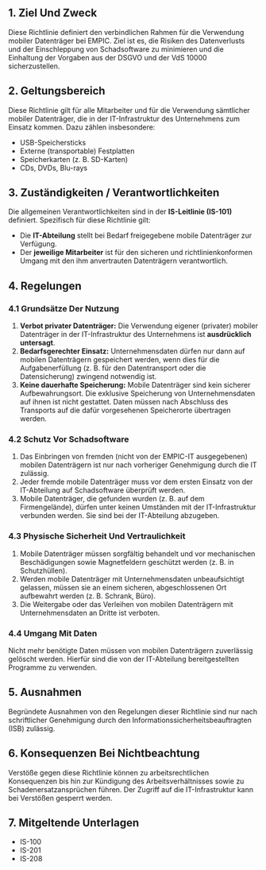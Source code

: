 ## **1. Ziel Und Zweck**

Diese Richtlinie definiert den verbindlichen Rahmen für die Verwendung mobiler Datenträger bei EMPIC. Ziel ist es, die Risiken des Datenverlusts und der Einschleppung von Schadsoftware zu minimieren und die Einhaltung der Vorgaben aus der DSGVO und der VdS 10000 sicherzustellen.

## **2. Geltungsbereich**

Diese Richtlinie gilt für alle Mitarbeiter und für die Verwendung sämtlicher mobiler Datenträger, die in der IT-Infrastruktur des Unternehmens zum Einsatz kommen. Dazu zählen insbesondere:

- USB-Speichersticks    
- Externe (transportable) Festplatten
- Speicherkarten (z. B. SD-Karten)
- CDs, DVDs, Blu-rays

## **3. Zuständigkeiten / Verantwortlichkeiten**

Die allgemeinen Verantwortlichkeiten sind in der **IS-Leitlinie (IS-101)** definiert. Spezifisch für diese Richtlinie gilt:

- Die **IT-Abteilung** stellt bei Bedarf freigegebene mobile Datenträger zur Verfügung.
- Der **jeweilige Mitarbeiter** ist für den sicheren und richtlinienkonformen Umgang mit den ihm anvertrauten Datenträgern verantwortlich.

## **4. Regelungen**

### **4.1 Grundsätze Der Nutzung**

1. **Verbot privater Datenträger:** Die Verwendung eigener (privater) mobiler Datenträger in der IT-Infrastruktur des Unternehmens ist **ausdrücklich untersagt**.
2. **Bedarfsgerechter Einsatz:** Unternehmensdaten dürfen nur dann auf mobilen Datenträgern gespeichert werden, wenn dies für die Aufgabenerfüllung (z. B. für den Datentransport oder die Datensicherung) zwingend notwendig ist.
3. **Keine dauerhafte Speicherung:** Mobile Datenträger sind kein sicherer Aufbewahrungsort. Die exklusive Speicherung von Unternehmensdaten auf ihnen ist nicht gestattet. Daten müssen nach Abschluss des Transports auf die dafür vorgesehenen Speicherorte übertragen werden.

### **4.2 Schutz Vor Schadsoftware**

1. Das Einbringen von fremden (nicht von der EMPIC-IT ausgegebenen) mobilen Datenträgern ist nur nach vorheriger Genehmigung durch die IT zulässig.
2. Jeder fremde mobile Datenträger muss vor dem ersten Einsatz von der IT-Abteilung auf Schadsoftware überprüft werden.
3. Mobile Datenträger, die gefunden wurden (z. B. auf dem Firmengelände), dürfen unter keinen Umständen mit der IT-Infrastruktur verbunden werden. Sie sind bei der IT-Abteilung abzugeben.

### **4.3 Physische Sicherheit Und Vertraulichkeit**

1. Mobile Datenträger müssen sorgfältig behandelt und vor mechanischen Beschädigungen sowie Magnetfeldern geschützt werden (z. B. in Schutzhüllen).
2. Werden mobile Datenträger mit Unternehmensdaten unbeaufsichtigt gelassen, müssen sie an einem sicheren, abgeschlossenen Ort aufbewahrt werden (z. B. Schrank, Büro).
3. Die Weitergabe oder das Verleihen von mobilen Datenträgern mit Unternehmensdaten an Dritte ist verboten.

### **4.4 Umgang Mit Daten**

Nicht mehr benötigte Daten müssen von mobilen Datenträgern zuverlässig gelöscht werden. Hierfür sind die von der IT-Abteilung bereitgestellten Programme zu verwenden.

## **5. Ausnahmen**

Begründete Ausnahmen von den Regelungen dieser Richtlinie sind nur nach schriftlicher Genehmigung durch den Informationssicherheitsbeauftragten (ISB) zulässig.

## **6. Konsequenzen Bei Nichtbeachtung**

Verstöße gegen diese Richtlinie können zu arbeitsrechtlichen Konsequenzen bis hin zur Kündigung des Arbeitsverhältnisses sowie zu Schadenersatzansprüchen führen. Der Zugriff auf die IT-Infrastruktur kann bei Verstößen gesperrt werden.

## **7. Mitgeltende Unterlagen**

- IS-100
- IS-201
- IS-208